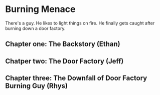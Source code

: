 # Burning Menace

There's a guy. He likes to light things on fire. He finally gets caught after burning down a door factory.

## Chapter one: The Backstory (Ethan)
	



## Chatper two: The Door Factory (Jeff)


## Chapter three: The Downfall of Door Factory Burning Guy (Rhys)